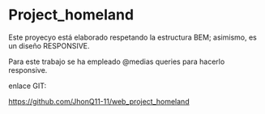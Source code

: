 # Project_homeland

Este proyecyo está elaborado respetando la estructura BEM; asimismo, es un diseño RESPONSIVE.

Para este trabajo se ha empleado @medias queries para hacerlo responsive.

enlace GIT:

https://github.com/JhonQ11-11/web_project_homeland
